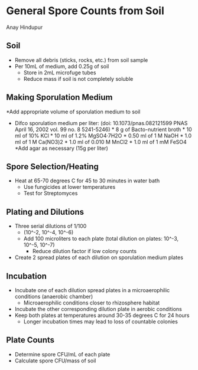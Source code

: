 General Spore Counts from Soil
==============================

Anay Hindupur
 
## Soil
* Remove all debris (sticks, rocks, etc.) from soil sample
* Per 10mL of medium, add 0.25g of soil
  * Store in 2mL microfuge tubes
  * Reduce mass if soil is not completely soluble

## Making Sporulation Medium
*Add appropriate volume of sporulation medium to soil
* Difco sporulation medium per liter: (doi: 10.1073/pnas.082121599 PNAS April 16, 2002 vol. 99 no. 8 5241-5246)
      * 8 g of Bacto-nutrient broth
      * 10 ml of 10% KCl 
      * 10 ml of 1.2% MgSO4·7H2O
      * 0.50 ml of 1 M NaOH
      * 1.0 ml of 1 M Ca(NO3)2
      * 1.0 ml of 0.010 M MnCl2
      * 1.0 ml of 1 mM FeSO4
        *Add agar as necessary (15g per liter)

## Spore Selection/Heating
* Heat at 65-70 degrees C for 45 to 30 minutes in water bath
    * Use fungicides at lower temperatures
    * Test for Streptomyces
    
## Plating and Dilutions
* Three serial dilutions of 1/100
  * (10^-2, 10^-4, 10^-6)
  * Add 100 microliters to each plate (total dilution on plates: 10^-3, 10^-5, 10^-7)
    * Reduce dilution factor if low colony counts
* Create 2 spread plates of each dilution on sporulation medium plates 

## Incubation
* Incubate one of each dilution spread plates in a microaerophilic conditions (anaerobic chamber)
  * Microaerophilic conditions closer to rhizosphere habitat
* Incubate the other corresponding dilution plate in aerobic conditions
* Keep both plates at temperatures around 30-35 degrees C for 24 hours
  * Longer incubation times may lead to loss of countable colonies

## Plate Counts
* Determine spore CFU/mL of each plate
* Calculate spore CFU/mass of soil
